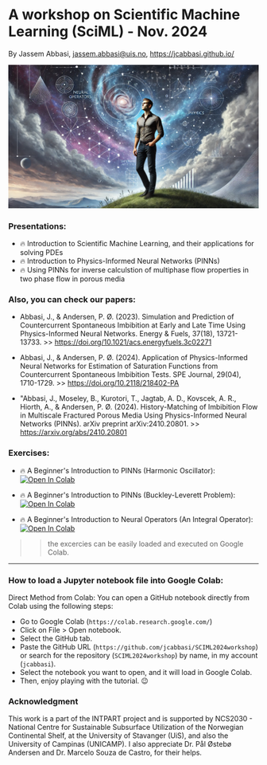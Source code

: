 
# A workshop on Scientific Machine Learning (SciML) - Nov. 2024

By Jassem Abbasi, jassem.abbasi@uis.no, https://jcabbasi.github.io/

![Wellcome Graphics](graphics/wallpaper.webp)

### Presentations:
- :fire: Introduction to Scientific Machine Learning, and their applications for solving PDEs
- :fire: Introduction to Physics-Informed Neural Networks (PINNs)
- :fire: Using PINNs for inverse calculstion of multiphase flow properties in two phase flow in porous media

### Also, you can check our papers:
- Abbasi, J., & Andersen, P. Ø. (2023). Simulation and Prediction of Countercurrent Spontaneous Imbibition at Early and Late Time Using Physics-Informed Neural Networks. Energy & Fuels, 37(18), 13721-13733. >> https://doi.org/10.1021/acs.energyfuels.3c02271

-  Abbasi, J., & Andersen, P. Ø. (2024). Application of Physics-Informed Neural Networks for Estimation of Saturation Functions from Countercurrent Spontaneous Imbibition Tests. SPE Journal, 29(04), 1710-1729. >> https://doi.org/10.2118/218402-PA

-  "Abbasi, J., Moseley, B., Kurotori, T., Jagtab, A. D., Kovscek, A. R., Hiorth, A., & Andersen, P. Ø. (2024). History-Matching of Imbibition Flow in Multiscale Fractured Porous Media Using Physics-Informed Neural Networks (PINNs). arXiv preprint arXiv:2410.20801. >> https://arxiv.org/abs/2410.20801

### Exercises:
- :fire: A Beginner's Introduction to PINNs (Harmonic Oscillator): [![Open In Colab](https://colab.research.google.com/assets/colab-badge.svg)](https://colab.research.google.com/github/jcabbasi/SCIML2024workshop/blob/main/tut1_oscillator.ipynb)

- :fire: A Beginner's Introduction to PINNs (Buckley-Leverett Problem): [![Open In Colab](https://colab.research.google.com/assets/colab-badge.svg)](https://colab.research.google.com/github/jcabbasi/SCIML2024workshop/blob/main/tut2_buckley_leverett.ipynb)

- :fire: A Beginner's Introduction to Neural Operators (An Integral Operator): [![Open In Colab](https://colab.research.google.com/assets/colab-badge.svg)](https://colab.research.google.com/github/jcabbasi/SCIML2024workshop/blob/main/tut3_DeepONet.ipynb)


>> the excercies can be easily loaded and executed on Google Colab.

--------
### How to load a Jupyter notebook file into Google Colab:

Direct Method from Colab:
You can open a GitHub notebook directly from Colab using the following steps:

- Go to Google Colab (`https://colab.research.google.com/`)
- Click on File > Open notebook.
- Select the GitHub tab.
- Paste the GitHub URL (`https://github.com/jcabbasi/SCIML2024workshop`) or search for the repository (`SCIML2024workshop`) by name, in my account (`jcabbasi`).
- Select the notebook you want to open, and it will load in Google Colab.
- Then, enjoy playing with the tutorial. :wink:


### Acknowledgment
This work is a part of the INTPART project and is supported by NCS2030 - National Centre for Sustainable Subsurface Utilization of the Norwegian Continental Shelf, at the University of Stavanger (UiS), and also the University of Campinas (UNICAMP). I also appreciate Dr. Pål Østebø Andersen and Dr. Marcelo Souza de Castro, for their helps.



